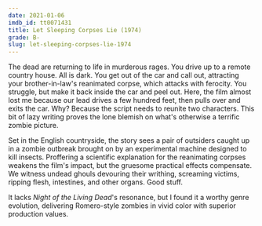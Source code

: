 ```yaml
---
date: 2021-01-06
imdb_id: tt0071431
title: Let Sleeping Corpses Lie (1974)
grade: B-
slug: let-sleeping-corpses-lie-1974
---
```


The dead are returning to life in murderous rages. You drive up to a remote country house. All is dark. You get out of the car and call out, attracting your brother-in-law's reanimated corpse, which attacks with ferocity. You struggle, but make it back inside the car and peel out. Here, the film almost lost me because our lead drives a few hundred feet, then pulls over and exits the car. Why? Because the script needs to reunite two characters. This bit of lazy writing proves the lone blemish on what's otherwise a terrific zombie picture.

<!-- end -->

Set in the English countryside, the story sees a pair of outsiders caught up in a zombie outbreak brought on by an experimental machine designed to kill insects. Proffering a scientific explanation for the reanimating corpses weakens the film's impact, but the gruesome practical effects compensate. We witness undead ghouls devouring their writhing, screaming victims, ripping flesh, intestines, and other organs. Good stuff.

It lacks <span data-imdb-id="tt0063350">_Night of the Living Dead_</span>'s resonance, but I found it a worthy genre evolution, delivering Romero-style zombies in vivid color with superior production values.